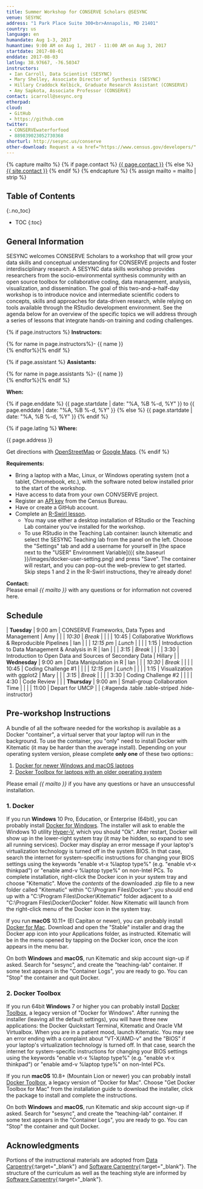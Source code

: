 ```yaml
---
title: Summer Workshop for CONSERVE Scholars @SESYNC
venue: SESYNC
address: "1 Park Place Suite 300<br>Annapolis, MD 21401"
country: us
language: en
humandate: Aug 1-3, 2017
humantime: 9:00 AM on Aug 1, 2017 - 11:00 AM on Aug 3, 2017
startdate: 2017-08-01
enddate: 2017-08-03
latlng: 38.97667, -76.50347
instructors:
 - Ian Carroll, Data Scientist (SESYNC)
 - Mary Shelley, Associate Director of Synthesis (SESYNC)
 - Hillary Craddock Kelbick, Graduate Research Assistant (CONSERVE)
 - Amy Sapkota, Associate Professor (CONSERVE)
contact: icarroll@sesync.org
etherpad:
cloud:
 - GitHub
 - https://github.com
twitter:
 - CONSERVEwaterforfood
 - 889839023052730368
shorturl: http://sesync.us/conserve
other-download: Request a <a href="https://www.census.gov/developers/" target="_blank">Census API Key</a>
---
```


<!-- Capture additional variables to use below. -->

{% capture mailto %}
{% if page.contact %}
  <a href='mailto:{{page.contact}}'>{{ page.contact }}</a>
{% else %}
  <a href='mailto:{{site.contact}}'>{{ site.contact }}</a>
{% endif %}
{% endcapture %}
{% assign mailto = mailto | strip %}

## Table of Contents
{:.no_toc}

* TOC
{:toc}

## General Information

SESYNC welcomes CONSERVE Scholars to a workshop that will grow your data skills and conceptual understanding for CONSERVE projects and foster interdisciplinary research.
A SESYNC data skills workshop provides researchers from the socio-environmental synthesis community with an open source toolbox for collaborative coding, data management, analysis, visualization, and dissemination.
The goal of this two-and-a-half-day workshop is to introduce novice and intermediate scientific coders to concepts, skills and approaches for data-driven research, while relying on tools available through the RStudio development environment.
See the agenda below for an overview of the specific topics we will address through a series of lessons that integrate hands-on training and coding challenges.

<!-- The next block displays instructors' names if they are available. -->

{% if page.instructors %}
**Instructors:**

{% for name in page.instructors%}- {{ name }}  
{% endfor%}{% endif %}

{% if page.assistant %}
**Assistants:**

{% for name in page.assistants %}- {{ name }}  
{% endfor%}{% endif %}

**When:**

{% if page.enddate %}
{{ page.startdate | date: "%A, %B %-d, %Y" }} to {{ page.enddate | date: "%A, %B %-d, %Y" }}
{% else %}
{{ page.startdate | date: "%A, %B %-d, %Y" }}
{% endif %}

<!-- The next block displays the address and links to a map showing directions. -->

{% if page.latlng %}
**Where:**

{{ page.address }}
  
Get directions with
<a href="//www.openstreetmap.org/?mlat={{ page.latlng | replace:',','&mlon=' }}&zoom=16">OpenStreetMap</a> or
<a href="//maps.google.com/maps?q={{ page.latlng }}">Google Maps</a>.
{% endif %}

<!-- Modify the next block if there are any special requirements. -->

**Requirements:**  

- Bring a laptop with a Mac, Linux, or Windows operating system (not a tablet, Chromebook, etc.), with the software noted below installed prior to the start of the workshop.
- Have access to data from your own CONVSERVE project.
- Register an [API key](https://www.census.gov/developers/) from the Census Bureau.
- Have or create a GitHub account.
- Complete an [R-Swirl lesson](http://swirlstats.com/students.html).
  - You may use either a desktop installation of RStudio or the Teaching Lab container you've installed for the workshop.
  - To use RStudio in the Teaching Lab container: launch kitematic and select the SESYNC Teaching lab from the panel on the left. Choose the "Settings" tab and add a username for yourself in [the space next to the "USER" Environment Variable]({{ site.baseurl }}/images/docker-user-setting.png) and press "Save". The container will restart, and you can pop-out the web-preview to get started. Skip steps 1 and 2 in the R-Swirl instructions, they're already done!

**Contact:**  
Please email *{{ mailto }}* with any questions or for information not covered here.

## Schedule

| **Tuesday**   | 9:00 am    | CONSERVE Frameworks, Data Types and Management          | Amy     |
|               | *10:30*    | *Break*                                                 |         |
|               | 10:45      | Collaborative Workflows & Reproducible Pipelines        | Ian     |
|               | *12:15 pm* | *Lunch*                                                 |         |
|               | 1:15       | Introduction to Data Management & Analysis in R         | Ian     |
|               | *3:15*     | *Break*                                                 |         |
|               | 3:30       | Introduction to Open Data and Sources of Secondary Data | Hillary |
| **Wednesday** | 9:00 am    | Data Manipulation in R                                  | Ian     |
|               | *10:30*    | *Break*                                                 |         |
|               | 10:45      | Coding Challenge #1                                     |         |
|               | *12:15 pm* | *Lunch*                                                 |         |
|               | 1:15       | Visualization with ggplot2                              | Mary    |
|               | *3:15*     | *Break*                                                 |         |
|               | 3:30       | Coding Challenge #2                                     |         |
|               | 4:30       | Code Review                                             |         |
| **Thursday**  | 9:00 am    | Small-group Collaboration Time                          |         |
|               | 11:00      | Depart for UMCP                                         |         |
{:#agenda .table .table-striped .hide-instructor}


## Pre-workshop Instructions

A bundle of all the software needed for the workshop is available as a Docker "container", a virtual server that your laptop will run in the background. To use the container, you "only" need to install Docker with Kitematic (it may be harder than the average install). Depending on your operating system version, please complete **only one** of these two options::

1. [Docker for newer Windows and macOS laptops](#1-docker)
1. [Docker Toolbox for laptops with an older operating system](#2-docker-toolbox)

Please email *{{ mailto }}* if you have any questions or have an unsuccessful installation.

### 1. Docker

If you run **Windows** 10 Pro, Education, or Enterprise (64bit), you can probably install [Docker for Windows](https://docs.docker.com/docker-for-windows/install/#install-docker-for-windows). The installer will ask to enable the Windows 10 utility [Hyper-V](https://docs.docker.com/docker-for-windows/troubleshoot/#hyper-v), which you should "Ok". After restart, Docker will show up in the lower-right system tray (it may be hidden, so expand to see all running services). Docker may display an error message if your laptop's virtualization technology is turned off in the system BIOS. In that case, search the internet for system-specific instructions for changing your BIOS settings using the keywords "enable vt-x %laptop type%" (e.g. "enable vt-x thinkpad") or "enable amd-v %laptop type%" on non-Intel PCs. To complete installation, right-click the Docker icon in your system tray and choose "Kitematic". Move the *contents* of the downloaded .zip file to a new folder called "Kitematic" within "C:\Program Files\Docker": you should end up with a "C:\Program Files\Docker\Kitematic" folder adjacent to a "C:\Program Files\Docker\Docker\" folder. Now Kitematic will launch from the right-click menu of the Docker icon in the system tray.

If you run **macOS** 10.11+ (El Capitan or newer), you can probably install [Docker for Mac](https://docs.docker.com/docker-for-mac/install/). Download and open the "Stable" installer and drag the Docker app icon into your Applications folder, as instructed. Kitematic will be in the menu opened by tapping on the Docker icon, once the icon appears in the menu bar.

On both **Windows** and **macOS**, run Kitematic and skip account sign-up if asked. Search for "sesync", and create the "teaching-lab" container. If some text appears in the "Container Logs", you are ready to go. You can "Stop" the container and quit Docker.

### 2. Docker Toolbox

If you run 64bit **Windows** 7 or higher you can probably install [Docker Toolbox](https://docs.docker.com/toolbox/toolbox_install_windows/), a legacy version of "Docker for Windows". After running the installer (leaving all the default settings), you will have three new applications: the Docker Quickstart Terminal, Kitematic and Oracle VM Virtualbox. When you are in a patient mood, launch Kitematic. You may see an error ending with a complaint about "VT-X/AMD-v" and the "BIOS" if your laptop's virtualization technology is turned off. In that case, search the internet for system-specific instructions for changing your BIOS settings using the keywords "enable vt-x %laptop type%" (e.g. "enable vt-x thinkpad") or "enable amd-v %laptop type%" on non-Intel PCs.

If you run **macOS** 10.8+ (Mountain Lion or newer) you can probably install [Docker Toolbox](https://docs.docker.com/toolbox/toolbox_install_mac/), a legacy version of "Docker for Mac". Choose "Get Docker Toolbox for Mac" from the installation guide to download the installer, click the package to install and complete the instructions.

On both **Windows** and **macOS**, run Kitematic and skip account sign-up if asked. Search for "sesync", and create the "teaching-lab" container. If some text appears in the "Container Logs", you are ready to go. You can "Stop" the container and quit Docker.

## Acknowledgments

Portions of the instructional materials are adopted from [Data Carpentry](http://www.datacarpentry.org){:target="_blank"} and [Software Carpentry](http://software-carpentry.org){:target="_blank"}.
The structure of the curriculum as well as the teaching style are informed by [Software Carpentry](http://software-carpentry.org){:target="_blank"}.
